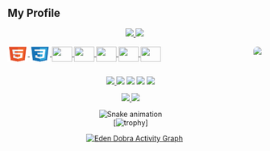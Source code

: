 ## My Profile  
<div align="center" style="display: inline_block">
  <a href="https://github.com/edendobra">
  <img height="155em" src="https://github-readme-stats.vercel.app/api?username=edendobra&show_icons=true&theme=github_dark&include_all_commits=true&count_private=true"/>
  <img height="155em" src="https://github-readme-stats.vercel.app/api/top-langs/?username=edendobra&layout=compact&langs_count=7&theme=github_dark"/>
</div>
<div style="display: inline_block"><br>
  <img align="center"  height="30" width="40" src="https://raw.githubusercontent.com/devicons/devicon/master/icons/html5/html5-original.svg">
  <img align="center"  height="30" width="40" src="https://raw.githubusercontent.com/devicons/devicon/master/icons/css3/css3-original.svg">
  <img align="center"  height="30" width="40" src="https://cdn.jsdelivr.net/gh/devicons/devicon/icons/javascript/javascript-original.svg">
  <img align="center"  height="30" width="40" src="https://cdn.jsdelivr.net/gh/devicons/devicon/icons/php/php-original.svg">
  <img align="center"  height="30" width="40" src="https://cdn.jsdelivr.net/gh/devicons/devicon/icons/laravel/laravel-plain-wordmark.svg">
  <img align="center"  height="30" width="40" src="https://cdn.jsdelivr.net/gh/devicons/devicon/icons/mysql/mysql-original-wordmark.svg">
  <img align="center"  height="30" width="40" src="https://cdn.jsdelivr.net/gh/devicons/devicon/icons/java/java-original.svg">

  
  <img align="right"  height="150" style="border-radius:70px;" src="https://avatars.githubusercontent.com/u/78793968?s=400&u=516c5ce9baa4598a9bfa7de93d806db1eadd6ad1&v=4">
</div>
  
  ##
  
<div align="center"> 
   <a href = "https://drive.google.com/file/d/1Sd72fMUiRVwwMz92OsAgBvhRChIL3gG5/view"> <img target="_blank" src="https://img.shields.io/badge/CV-Open%20CV-grey?style=for-the-badge" >
  <a href="https://www.instagram.com/edendobra_/" target="_blank"><img src="https://img.shields.io/badge/-Instagram-%23E4405F?style=for-the-badge&logo=instagram&logoColor=white" target="_blank"></a>
 <a href="https://discordapp.com/users/844978201393627156" target="_blank"><img src="https://img.shields.io/badge/Discord-7289DA?style=for-the-badge&logo=discord&logoColor=white" target="_blank"></a> 
  <a href = "mailto:edendobra031@gmail.com"><img src="https://img.shields.io/badge/Gmail-D14836?style=for-the-badge&logo=gmail&logoColor=white" target="_blank"></a>
  <a href = "https://github.com/edendobra"> <img target="_blank" src="https://img.shields.io/badge/GitHub-100000?style=for-the-badge&logo=github&logoColor=white" >

    
    
   <a href = "#"> <img src="https://img.shields.io/badge/linkedin-0e76a8?style=for-the-badge&logo=linkedin&logoColor=white" >
 <img src="https://img.shields.io/github/followers/edendobra.svg?style=social&label=Follow&maxAge=2592000" ></a>
  
   ![Snake animation](https://github.com/edendobra/edendobra-master/blob/main/snake.svg) <br>
   [![trophy](https://github-profile-trophy.vercel.app/?username=edendobra&theme=nord)]
  <br />
  
<a href="https://github.com/edendobra/"><img alt="Eden Dobra Activity Graph" src="https://activity-graph.herokuapp.com/graph?username=edendobra&bg_color=0D1117&color=5BCDEC&line=5BCDEC&point=FFFFFF&hide_border=true" /></a> <br/> <a href="https://github.com/edendobra/"><img alt="" src="https://komarev.com/ghpvc/?username=edendobra" /></a>
  
</div>
  
 

